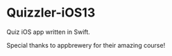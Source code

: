 # Quizzler-iOS13
Quiz iOS app written in Swift.


Special thanks to appbrewery for their amazing course!
